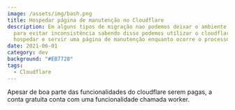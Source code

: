 ```yaml
---
image: /assets/img/bash.png
title: Hospedar página de manutenção no Cloudflare
description: Em alguns tipos de migração nao podemos deixar o ambiente ligado,
  para evitar inconsistência sabendo disso podemos utilizar o cloudflare para
  hospedar e servir uma página de manutenção enquanto ocorre o processo.
date: 2021-06-01
category: dev
background: "#EB7728"
tags:
  - Cloudflare
---
```

Apesar de boa parte das funcionalidades do cloudflare serem pagas, a conta gratuita conta com uma funcionalidade chamada worker. 